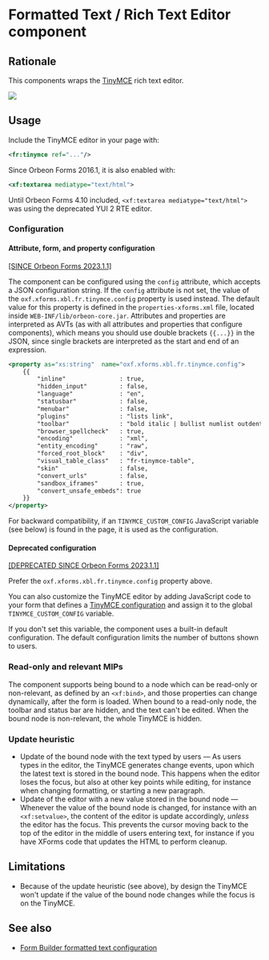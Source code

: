 # Formatted Text / Rich Text Editor component

## Rationale

This components wraps the [TinyMCE](https://www.tiny.cloud/) rich text editor.

![](images/xbl-tinymce.png)

## Usage

Include the TinyMCE editor in your page with:

```xml
<fr:tinymce ref="..."/>
```

Since Orbeon Forms 2016.1, it is also enabled with:

```xml
<xf:textarea mediatype="text/html">
```

Until Orbeon Forms 4.10 included, `<xf:textarea mediatype="text/html">` was using the deprecated YUI 2 RTE editor.

### Configuration

#### Attribute, form, and property configuration

[\[SINCE Orbeon Forms 2023.1.1\]](/release-notes/orbeon-forms-2023.1.1.md)

The component can be configured using the `config` attribute, which accepts a JSON configuration string. If the `config` attribute is not set, the value of the `oxf.xforms.xbl.fr.tinymce.config` property is used instead. The default value for this property is defined in the `properties-xforms.xml` file, located inside `WEB-INF/lib/orbeon-core.jar`. Attributes and properties are interpreted as AVTs (as with all attributes and properties that configure components), which means you should use double brackets `{{...}}` in the JSON, since single brackets are interpreted as the start and end of an expression.

```xml
<property as="xs:string"  name="oxf.xforms.xbl.fr.tinymce.config">
    {{
        "inline"               : true,
        "hidden_input"         : false,
        "language"             : "en",
        "statusbar"            : false,
        "menubar"              : false,
        "plugins"              : "lists link",
        "toolbar"              : "bold italic | bullist numlist outdent indent | link",
        "browser_spellcheck"   : true,
        "encoding"             : "xml",
        "entity_encoding"      : "raw",
        "forced_root_block"    : "div",
        "visual_table_class"   : "fr-tinymce-table",
        "skin"                 : false,
        "convert_urls"         : false,
        "sandbox_iframes"      : true,
        "convert_unsafe_embeds": true
    }}
</property>
```

For backward compatibility, if an `TINYMCE_CUSTOM_CONFIG` JavaScript variable (see below) is found in the page, it is used as the configuration.

#### Deprecated configuration

[\[DEPRECATED SINCE Orbeon Forms 2023.1.1\]](/release-notes/orbeon-forms-2023.1.1.md)

Prefer the `oxf.xforms.xbl.fr.tinymce.config` property above.

You can also customize the TinyMCE editor by adding JavaScript code to your form that defines a [TinyMCE configuration](https://www.tiny.cloud/docs/configure/) and assign it to the global `TINYMCE_CUSTOM_CONFIG` variable.

If you don't set this variable, the component uses a built-in default configuration. The default configuration limits the number of buttons shown to users.

### Read-only and relevant MIPs

The component supports being bound to a node which can be read-only or non-relevant, as defined by an `<xf:bind>`, and those properties can change dynamically, after the form is loaded. When bound to a read-only node, the toolbar and status bar are hidden, and the text can't be edited. When the bound node is non-relevant, the whole TinyMCE is hidden.

### Update heuristic

- Update of the bound node with the text typed by users — As users types in the editor, the TinyMCE generates change events, upon which the latest text is stored in the bound node. This happens when the editor loses the focus, but also at other key points while editing, for instance when changing formatting, or starting a new paragraph.
- Update of the editor with a new value stored in the bound node — Whenever the value of the bound node is changed, for instance with an `<xf:setvalue>`, the content of the editor is update accordingly, _unless_ the editor has the focus. This prevents the cursor moving back to the top of the editor in the middle of users entering text, for instance if you have XForms code that updates the HTML to perform cleanup.

## Limitations

- Because of the update heuristic (see above), by design the TinyMCE won't update if the value of the bound node changes while the focus is on the TinyMCE.

## See also

- [Form Builder formatted text configuration](/configuration/properties/form-builder.md#formatted-text-configuration)